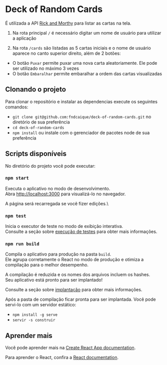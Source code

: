 # Deck of Random Cards

É utilizada a API [Rick and Morthy](https://rickandmortyapi.com) para listar as cartas na tela.

1. Na rota principal `/` é necessário digitar um nome de usuário para utilizar a aplicação

2. Na rota `/cards` são listadas as 5 cartas iniciais e o nome de usuário aparece no canto superior direito, além de 2 botões:

- O botão `Puxar` permite puxar uma nova carta aleatoriamente. Ele pode ser utilizado no máximo 3 vezes
- O botão `Embaralhar` permite embaralhar a ordem das cartas visualizadas

## Clonando o projeto

Para clonar o repositório e instalar as dependencias execute os seguintes comandos:

- `git clone git@github.com:fndcaique/deck-of-random-cards.git` no diretório de sua preferência
- `cd deck-of-random-cards`
- `npm install` ou instale com o gerenciador de pacotes node de sua preferência

## Scripts disponíveis

No diretório do projeto você pode executar:

### `npm start`

Executa o aplicativo no modo de desenvolvimento.\
Abra [http://localhost:3000](http://localhost:3000) para visualizá-lo no navegador.

A página será recarregada se você fizer edições.\

### `npm test`

Inicia o executor de teste no modo de exibição interativa.\
Consulte a seção sobre [execução de testes](https://facebook.github.io/create-react-app/docs/running-tests) para obter mais informações.

### `npm run build`

Compila o aplicativo para produção na pasta `build`.\
Ele agrupa corretamente o React no modo de produção e otimiza a compilação para o melhor desempenho.

A compilação é reduzida e os nomes dos arquivos incluem os hashes.\
Seu aplicativo está pronto para ser implantado!

Consulte a seção sobre [implantação](https://facebook.github.io/create-react-app/docs/deployment) para obter mais informações.

Após a pasta de compilação ficar pronta para ser implantada.
Você pode servi-lo com um servidor estático:

- `npm install -g serve`
- `servir -s construir`

## Aprender mais

Você pode aprender mais na [Create React App documentation](https://facebook.github.io/create-react-app/docs/getting-started).

Para aprender o React, confira a [React documentation](https://reactjs.org/).
